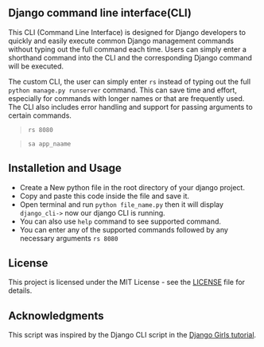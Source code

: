 ## Django command line interface(CLI)
This CLI (Command Line Interface) is designed for Django developers to quickly and easily execute common Django management commands without typing out the full command each time. Users can simply enter a shorthand command into the CLI and the corresponding Django command will be executed.

The custom CLI, the user can simply enter `rs` instead of typing out the full `python manage.py runserver` command. This can save time and effort, especially for commands with longer names or that are frequently used. The CLI also includes error handling and support for passing arguments to certain commands.
> `rs 8080` 

>`sa app_naame`

## Installetion and Usage
* Create a New python file in the root directory of your django project.
* Copy and paste this code inside the file and save it.
* Open terminal and run `python file_name.py` then it will display ` django_cli->` now our django CLI is running.
* You can also use `help` command to see supported command.
* You can enter any of the supported commands followed by any necessary arguments `rs 8080`

## License
This project is licensed under the MIT License - see the [LICENSE](/LICENSE.md) file for details.

## Acknowledgments
This script was inspired by the Django CLI script in the [Django Girls tutorial](https://tutorial.djangogirls.org/en/intro_to_command_line/).
